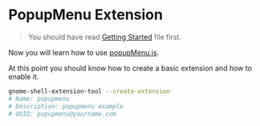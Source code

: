 # PopupMenu Extension

> You should have read [Getting Started](../GETTING-STARTED.md) file first.

Now you will learn how to use [popupMenu.js](../REFERENCE.md#popupmenujs). 

At this point you should know how to create a basic extension and how to enable it.

```bash
gnome-shell-extension-tool --create-extension
# Name: popupmenu
# Description: popupmenu example
# UUID: popupmenu@yourname.com
```

